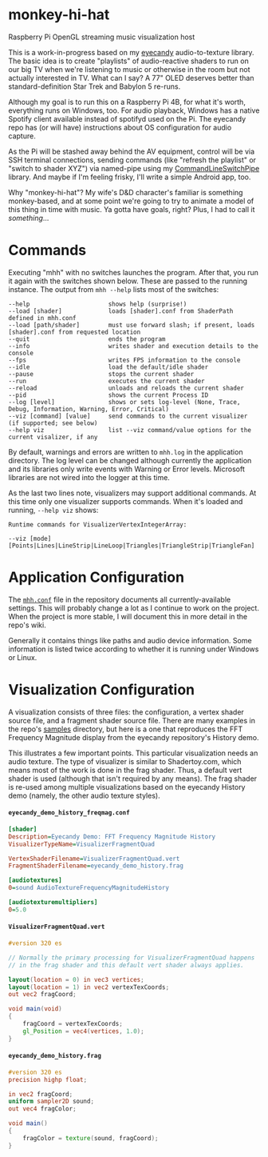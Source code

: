# monkey-hi-hat
Raspberry Pi OpenGL streaming music visualization host

This is a work-in-progress based on my [eyecandy](https://github.com/MV10/eyecandy) audio-to-texture library. The basic idea is to create "playlists" of audio-reactive shaders to run on our big TV when we're listening to music or otherwise in the room but not actually interested in TV. What can I say? A 77" OLED deserves better than standard-definition Star Trek and Babylon 5 re-runs.

Although my goal is to run this on a Raspberry Pi 4B, for what it's worth, everything runs on Windows, too. For audio playback, Windows has a native Spotify client available instead of spotifyd used on the Pi. The eyecandy repo has (or will have) instructions about OS configuration for audio capture.

As the Pi will be stashed away behind the AV equipment, control will be via SSH terminal connections, sending commands (like "refresh the playlist" or "switch to shader XYZ") via named-pipe using my [CommandLineSwitchPipe](https://github.com/MV10/CommandLineSwitchPipe) library. And maybe if I'm feeling frisky, I'll write a simple Android app, too.

Why "monkey-hi-hat"? My wife's D&D character's familiar is something monkey-based, and at some point we're going to try to animate a model of this thing in time with music. Ya gotta have goals, right? Plus, I had to call it _something_...

# Commands

Executing "mhh" with no switches launches the program. After that, you run it again with the switches shown below. These are passed to the running instance. The output from `mhh --help` lists most of the switches:

```
--help                      shows help (surprise!)
--load [shader]             loads [shader].conf from ShaderPath defined in mhh.conf
--load [path/shader]        must use forward slash; if present, loads [shader].conf from requested location
--quit                      ends the program
--info                      writes shader and execution details to the console
--fps                       writes FPS information to the console
--idle                      load the default/idle shader
--pause                     stops the current shader
--run                       executes the current shader
--reload                    unloads and reloads the current shader
--pid                       shows the current Process ID
--log [level]               shows or sets log-level (None, Trace, Debug, Information, Warning, Error, Critical)
--viz [command] [value]     send commands to the current visualizer (if supported; see below)
--help viz                  list --viz command/value options for the current visalizer, if any
```

By default, warnings and errors are written to `mhh.log` in the application directory. The log level can be changed although currently the application and its libraries only write events with Warning or Error levels. Microsoft libraries are not wired into the logger at this time.

As the last two lines note, visualizers may support additional commands. At this time only one visualizer supports commands. When it's loaded and running, `--help viz` shows:

```
Runtime commands for VisualizerVertexIntegerArray:

--viz [mode] [Points|Lines|LineStrip|LineLoop|Triangles|TriangleStrip|TriangleFan]
```

# Application Configuration

The [`mhh.conf`](https://github.com/MV10/monkey-hi-hat/blob/master/mhh/mhh/mhh.conf) file in the repository documents all currently-available settings. This will probably change a lot as I continue to work on the project. When the project is more stable, I will document this in more detail in the repo's wiki.

Generally it contains things like paths and audio device information. Some information is listed twice according to whether it is running under Windows or Linux.

# Visualization Configuration

A visualization consists of three files: the configuration, a vertex shader source file, and a fragment shader source file. There are many examples in the repo's [samples](https://github.com/MV10/monkey-hi-hat/tree/master/samples) directory, but here is a one that reproduces the FFT Frequency Magnitude display from the eyecandy repository's History demo.

This illustrates a few important points. This particular visualization needs an audio texture. The type of visualizer is similar to Shadertoy.com, which means most of the work is done in the frag shader. Thus, a default vert shader is used (although that isn't required by any means). The frag shader is re-used among multiple visualizations based on the eyecandy History demo (namely, the other audio texture styles).

#### ```eyecandy_demo_history_freqmag.conf```

```ini
[shader]
Description=Eyecandy Demo: FFT Frequency Magnitude History
VisualizerTypeName=VisualizerFragmentQuad

VertexShaderFilename=VisualizerFragmentQuad.vert
FragmentShaderFilename=eyecandy_demo_history.frag

[audiotextures]
0=sound AudioTextureFrequencyMagnitudeHistory

[audiotexturemultipliers]
0=5.0
```

#### ```VisualizerFragmentQuad.vert```

```glsl
#version 320 es

// Normally the primary processing for VisualizerFragmentQuad happens
// in the frag shader and this default vert shader always applies.

layout(location = 0) in vec3 vertices;
layout(location = 1) in vec2 vertexTexCoords;
out vec2 fragCoord;

void main(void)
{
    fragCoord = vertexTexCoords;
    gl_Position = vec4(vertices, 1.0);
}
```

#### ```eyecandy_demo_history.frag```

```glsl
#version 320 es
precision highp float;

in vec2 fragCoord;
uniform sampler2D sound;
out vec4 fragColor;

void main()
{
    fragColor = texture(sound, fragCoord);
}
```
